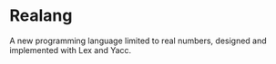 # Realang
A new programming language limited to real numbers, designed and implemented with Lex and Yacc.
